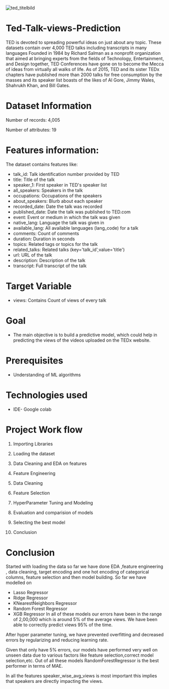 ![ted_titelbild](https://user-images.githubusercontent.com/60965420/204444211-e9dd279d-d6e3-44d9-b424-cf4b0e18974f.jpg)

# Ted-Talk-views-Prediction
TED is devoted to spreading powerful ideas on just about any topic. These datasets contain over 4,000 TED talks including transcripts in many languages Founded in 1984 by Richard Salman as a nonprofit organization that aimed at bringing experts from the fields of Technology, Entertainment, and Design together, TED Conferences have gone on to become the Mecca of ideas from virtually all walks of life. As of 2015, TED and its sister TEDx chapters have published more than 2000 talks for free consumption by the masses and its speaker list boasts of the likes of Al Gore, Jimmy Wales, Shahrukh Khan, and Bill Gates.
# Dataset Information
Number of records: 4,005

Number of attributes: 19
# Features information:
The dataset contains features like:

* talk_id: Talk identification number provided by TED
* title: Title of the talk
* speaker_1: First speaker in TED's speaker list
* all_speakers: Speakers in the talk
* occupations: Occupations of the speakers
* about_speakers: Blurb about each speaker
* recorded_date: Date the talk was recorded
* published_date: Date the talk was published to TED.com
* event: Event or medium in which the talk was given
* native_lang: Language the talk was given in
* available_lang: All available languages (lang_code) for a talk
* comments: Count of comments
* duration: Duration in seconds
* topics: Related tags or topics for the talk
* related_talks: Related talks (key='talk_id',value='title')
* url: URL of the talk
* description: Description of the talk
* transcript: Full transcript of the talk
# Target Variable
* views: Contains Count of views of every talk
# Goal 
* The main objective is to build a predictive model, which could help in predicting the views of the videos uploaded on the TEDx website.

# Prerequisites
* Understanding of ML algorithms
# Technologies used
* IDE- Google colab
# Project Work flow
1. Importing Libraries

2. Loading the dataset

3. Data Cleaning and EDA on features

4. Feature Engineering

5. Data Cleaning

6. Feature Selection

7. HyperParameter Tuning and Modeling

8. Evaluation and comparision of models 

9. Selecting the best model

10. Conclusion

# Conclusion
Started with loading the data so far we have done EDA ,feature engineering , data cleaning, target encoding and one hot encoding of categorical columns, feature selection and then model building.
So far we have modelled on

* Lasso Regressor
* Ridge Regressor
* KNearestNeighbors Regressor
* Random Forest Regressor
* XGB Regressor
In all of these models our errors have been in the range of 2,00,000 which is around 5% of the average views. We have been able to correctly predict views 95% of the time.

After hyper parameter tuning, we have prevented overfitting and decreased errors by regularizing and reducing learning rate.

Given that only have 5% errors, our models have performed very well on unseen data due to various factors like feature selection,correct model selection,etc. Out of all these models RandomForestRegressor is the best performer in terms of MAE.

In all the features speaker_wise_avg_views is most important this implies that speakers are directly impacting the views.
